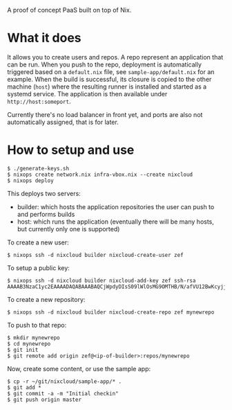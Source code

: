 A proof of concept PaaS built on top of Nix.

What it does
============

It allows you to create users and repos. A repo represent an
application that can be run. When you push to the repo, deployment is
automatically triggered based on a `default.nix` file, see
`sample-app/default.nix` for an example. When the build is successful,
its closure is copied to the other machine (`host`) where the
resulting runner is installed and started as a systemd service. The
application is then available under `http://host:someport`.

Currently there's no load balancer in front yet, and ports are also
not automatically assigned, that is for later.

How to setup and use
====================

    $ ./generate-keys.sh
    $ nixops create network.nix infra-vbox.nix --create nixcloud
    $ nixops deploy

This deploys two servers:

* builder: which hosts the application repositories the user can push to and performs builds
* host: which runs the application (eventually there will be many hosts, but currently only one is supported)

To create a new user:

    $ nixops ssh -d nixcloud builder nixcloud-create-user zef

To setup a public key:

    $ nixops ssh -d nixcloud builder nixcloud-add-key zef ssh-rsa AAAAB3NzaC1yc2EAAAADAQABAAABAQCjWpdyDIsS09lWlOsMG9OMTHB/N/afVU12BwKcyjjhbezPdFEgHK4cZBN7m1bvoFKl832BdB+ZjeRH4UGBcUpvrFu1vE7Lf/0vZDU7qzzWQE9V+tfSPwDiXPf9QnCYeZmYPDHUHDUEse9LKBZbt6UKF1tuTD8ussV5jvEFBaesDhCqD1TJ4b4O877cdx9+VTOuDSEDm32jQ2az27d1b/5DoEKBe5cJSC3PhObAQ7OAYrVVBFX9ffKpaSvV6yqo+rhCmXP9DjNgBwMtElreoXL3h5Xbw2AiER5oHNUAEA2XGpnOVOr7ZZUAbMC0/0dq387jQZCqe7gIDZCqjDpGhUa9

To create a new repository:

    $ nixops ssh -d nixcloud builder nixcloud-create-repo zef mynewrepo

To push to that repo:

    $ mkdir mynewrepo
    $ cd mynewrepo
    $ git init
    $ git remote add origin zef@<ip-of-builder>:repos/mynewrepo

Now, create some content, or use the sample app:

    $ cp -r ~/git/nixcloud/sample-app/* .
    $ git add *
    $ git commit -a -m "Initial checkin"
    $ git push origin master

